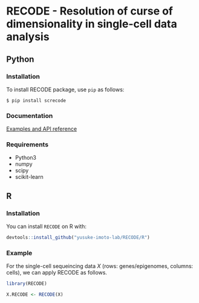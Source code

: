# RECODE - Resolution of curse of dimensionality in single-cell data analysis

## Python

### Installation

To install RECODE package, use `pip` as follows:

```
$ pip install screcode
```

### Documentation

[Examples and API reference](https://yusuke-imoto-lab.github.io/RECODE/index.html)


### Requirements
* Python3
* numpy
* scipy
* scikit-learn

## R

### Installation

You can install `RECODE` on R with:

``` r
devtools::install_github("yusuke-imoto-lab/RECODE/R")
```


### Example
For the single-cell sequeincing data *X* (rows: genes/epigenomes, columns: cells), we can apply RECODE as follows. 


``` r
library(RECODE)

X.RECODE <- RECODE(X)
```
